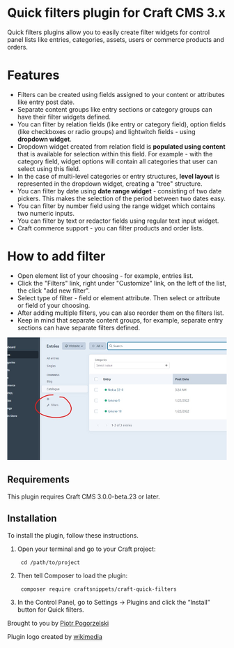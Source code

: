 # Quick filters plugin for Craft CMS 3.x

Quick filters plugins allow you to easily create filter widgets for control panel lists like entries, categories, assets, users or commerce products and orders.

# Features

* Filters can be created using fields assigned to your content or attributes like entry post date. 
* Separate content groups like entry sections or category groups can have their filter widgets defined.
* You can filter by relation fields (like entry or category field), option fields (like checkboxes or radio groups) and lightwitch fields - using **dropdown widget**.
* Dropdown widget created from relation field is **populated using content** that is available for selection within this field. For example - with the category field, widget options will contain all categories that user can select using this field.
* In the case of multi-level categories or entry structures, **level layout** is represented in the dropdown widget, creating a "tree" structure. 
* You can filter by date using **date range widget** - consisting of two date pickers. This makes the selection of the period between two dates easy.
* You can filter by number field using the range widget which contains two numeric inputs. 
* You can filter by text or redactor fields using regular text input widget.
* Craft commerce support - you can filter products and order lists.

# How to add filter

* Open element list of your choosing - for example, entries list.
* Click the "Filters" link, right under "Customize" link, on the left of the list, the click "add new filter".
* Select type of filter - field or element attribute. Then select or attribute or field of your choosing.
* After adding multiple filters, you can also reorder them on the filters list.
* Keep in mind that separate content groups, for example, separate entry sections can have separate filters defined.

![Screenshot](resources/link.jpg)

## Requirements

This plugin requires Craft CMS 3.0.0-beta.23 or later.

## Installation

To install the plugin, follow these instructions.

1. Open your terminal and go to your Craft project:

        cd /path/to/project

2. Then tell Composer to load the plugin:

        composer require craftsnippets/craft-quick-filters

3. In the Control Panel, go to Settings → Plugins and click the “Install” button for Quick filters.

Brought to you by [Piotr Pogorzelski](http://craftsnippets.com/)

Plugin logo created by [wikimedia](https://commons.wikimedia.org/wiki/File:Eo_circle_blue_white_letter-f.svg)